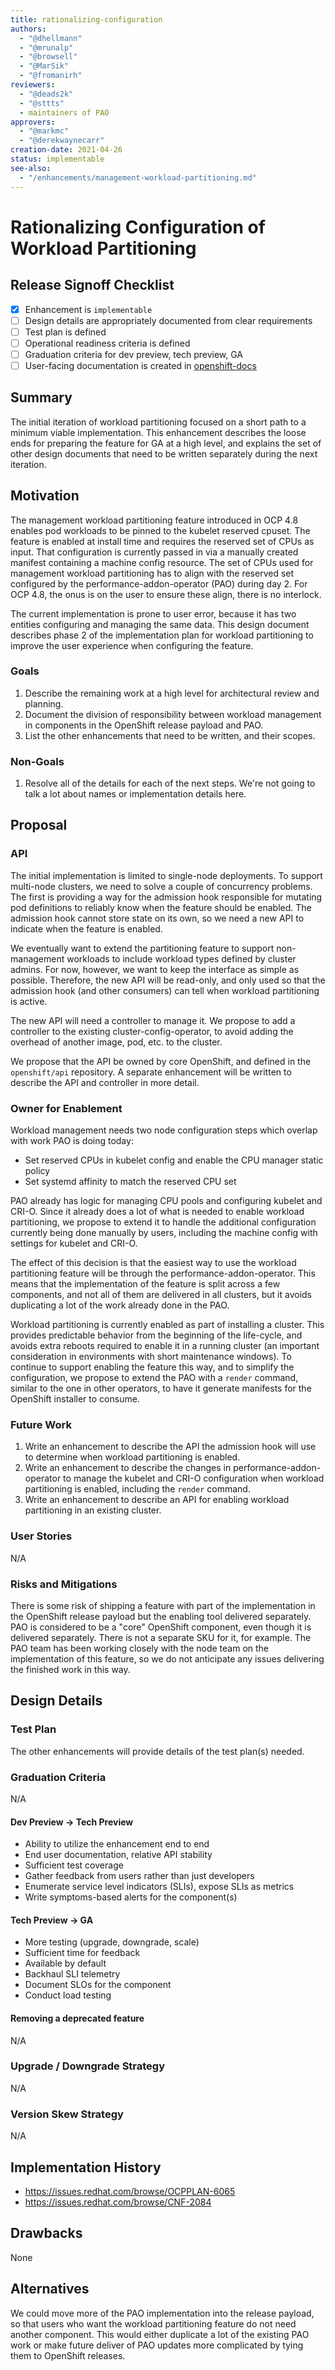```yaml
---
title: rationalizing-configuration
authors:
  - "@dhellmann"
  - "@mrunalp"
  - "@browsell"
  - "@MarSik"
  - "@fromanirh"
reviewers:
  - "@deads2k"
  - "@sttts"
  - maintainers of PAO
approvers:
  - "@markmc"
  - "@derekwaynecarr"
creation-date: 2021-04-26
status: implementable
see-also:
  - "/enhancements/management-workload-partitioning.md"
---
```


# Rationalizing Configuration of Workload Partitioning

## Release Signoff Checklist

- [x] Enhancement is `implementable`
- [ ] Design details are appropriately documented from clear requirements
- [ ] Test plan is defined
- [ ] Operational readiness criteria is defined
- [ ] Graduation criteria for dev preview, tech preview, GA
- [ ] User-facing documentation is created in [openshift-docs](https://github.com/openshift/openshift-docs/)

## Summary

The initial iteration of workload partitioning focused on a short path
to a minimum viable implementation. This enhancement describes the
loose ends for preparing the feature for GA at a high level, and
explains the set of other design documents that need to be written
separately during the next iteration.

## Motivation

The management workload partitioning feature introduced in OCP 4.8
enables pod workloads to be pinned to the kubelet reserved cpuset. The
feature is enabled at install time and requires the reserved set of
CPUs as input. That configuration is currently passed in via a
manually created manifest containing a machine config resource. The
set of CPUs used for management workload partitioning has to align
with the reserved set configured by the performance-addon-operator
(PAO) during day 2. For OCP 4.8, the onus is on the user to ensure
these align, there is no interlock.

The current implementation is prone to user error, because it has two
entities configuring and managing the same data. This design document
describes phase 2 of the implementation plan for workload partitioning
to improve the user experience when configuring the feature.

### Goals

1. Describe the remaining work at a high level for architectural
   review and planning.
2. Document the division of responsibility between workload management
   in components in the OpenShift release payload and PAO.
3. List the other enhancements that need to be written, and their
   scopes.

### Non-Goals

1. Resolve all of the details for each of the next steps. We're not
   going to talk a lot about names or implementation details here.

## Proposal

### API

The initial implementation is limited to single-node deployments. To
support multi-node clusters, we need to solve a couple of concurrency
problems. The first is providing a way for the admission hook
responsible for mutating pod definitions to reliably know when the
feature should be enabled. The admission hook cannot store state on
its own, so we need a new API to indicate when the feature is
enabled.

We eventually want to extend the partitioning feature to support
non-management workloads to include workload types defined by cluster
admins. For now, however, we want to keep the interface as simple as
possible.  Therefore, the new API will be read-only, and only used so
that the admission hook (and other consumers) can tell when workload
partitioning is active.

The new API will need a controller to manage it. We propose to add a
controller to the existing cluster-config-operator, to avoid adding
the overhead of another image, pod, etc. to the cluster.

We propose that the API be owned by core OpenShift, and defined in the
`openshift/api` repository. A separate enhancement will be written to
describe the API and controller in more detail.

### Owner for Enablement

Workload management needs two node configuration steps which overlap
with work PAO is doing today:

* Set reserved CPUs in kubelet config and enable the CPU manager
  static policy
* Set systemd affinity to match the reserved CPU set

PAO already has logic for managing CPU pools and configuring kubelet
and CRI-O. Since it already does a lot of what is needed to enable
workload partitioning, we propose to extend it to handle the
additional configuration currently being done manually by users,
including the machine config with settings for kubelet and CRI-O.

The effect of this decision is that the easiest way to use the
workload partitioning feature will be through the
performance-addon-operator. This means that the implementation of the
feature is split across a few components, and not all of them are
delivered in all clusters, but it avoids duplicating a lot of the work
already done in the PAO.

Workload partitioning is currently enabled as part of installing a
cluster. This provides predictable behavior from the beginning of the
life-cycle, and avoids extra reboots required to enable it in a
running cluster (an important consideration in environments with short
maintenance windows). To continue to support enabling the feature this
way, and to simplify the configuration, we propose to extend the PAO
with a `render` command, similar to the one in other operators, to
have it generate manifests for the OpenShift installer to consume.

### Future Work

1. Write an enhancement to describe the API the admission hook will
   use to determine when workload partitioning is enabled.
2. Write an enhancement to describe the changes in
   performance-addon-operator to manage the kubelet and CRI-O
   configuration when workload partitioning is enabled, including the
   `render` command.
3. Write an enhancement to describe an API for enabling workload
   partitioning in an existing cluster.

### User Stories

N/A

### Risks and Mitigations

There is some risk of shipping a feature with part of the
implementation in the OpenShift release payload but the enabling tool
delivered separately. PAO is considered to be a "core" OpenShift
component, even though it is delivered separately. There is not a
separate SKU for it, for example. The PAO team has been working
closely with the node team on the implementation of this feature, so
we do not anticipate any issues delivering the finished work in this
way.

## Design Details

### Test Plan

The other enhancements will provide details of the test plan(s)
needed.

### Graduation Criteria

N/A

#### Dev Preview -> Tech Preview

- Ability to utilize the enhancement end to end
- End user documentation, relative API stability
- Sufficient test coverage
- Gather feedback from users rather than just developers
- Enumerate service level indicators (SLIs), expose SLIs as metrics
- Write symptoms-based alerts for the component(s)

#### Tech Preview -> GA

- More testing (upgrade, downgrade, scale)
- Sufficient time for feedback
- Available by default
- Backhaul SLI telemetry
- Document SLOs for the component
- Conduct load testing

#### Removing a deprecated feature

N/A

### Upgrade / Downgrade Strategy

N/A

### Version Skew Strategy

N/A

## Implementation History

- https://issues.redhat.com/browse/OCPPLAN-6065
- https://issues.redhat.com/browse/CNF-2084

## Drawbacks

None

## Alternatives

We could move more of the PAO implementation into the release payload,
so that users who want the workload partitioning feature do not need
another component. This would either duplicate a lot of the existing
PAO work or make future deliver of PAO updates more complicated by
tying them to OpenShift releases.
